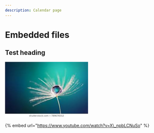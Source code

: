 ```yaml
---
description: Calendar page
---
```


# Embedded files

## Test heading

![image cation](.gitbook/assets/image%20%281%29.png)

{% embed url="https://www.youtube.com/watch?v=X\_npbLCNuSo" %}





